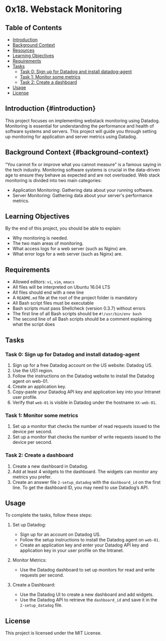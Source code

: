 # 0x18. Webstack Monitoring

## Table of Contents

- [Introduction](#introduction)
- [Background Context](#background-context)
- [Resources](#resources)
- [Learning Objectives](#learning-objectives)
- [Requirements](#requirements)
- [Tasks](#tasks)
  - [Task 0: Sign up for Datadog and install datadog-agent](#task-0-sign-up-for-datadog-and-install-datadog-agent)
  - [Task 1: Monitor some metrics](#task-1-monitor-some-metrics)
  - [Task 2: Create a dashboard](#task-2-create-a-dashboard)
- [Usage](#usage)
- [License](#license)

## Introduction {#introduction}

This project focuses on implementing webstack monitoring using Datadog. Monitoring is essential for understanding the performance and health of software systems and servers. This project will guide you through setting up monitoring for application and server metrics using Datadog.

## Background Context {#background-context}

“You cannot fix or improve what you cannot measure” is a famous saying in the tech industry. Monitoring software systems is crucial in the data-driven age to ensure they behave as expected and are not overloaded. Web stack monitoring is divided into two main categories:

- Application Monitoring: Gathering data about your running software.
- Server Monitoring: Gathering data about your server's performance metrics.

## Learning Objectives

By the end of this project, you should be able to explain:

- Why monitoring is needed.
- The two main areas of monitoring.
- What access logs for a web server (such as Nginx) are.
- What error logs for a web server (such as Nginx) are.

## Requirements

- Allowed editors: `vi`, `vim`, `emacs`
- All files will be interpreted on Ubuntu 16.04 LTS
- All files should end with a new line
- A `README.md` file at the root of the project folder is mandatory
- All Bash script files must be executable
- Bash scripts must pass Shellcheck (version 0.3.7) without errors
- The first line of all Bash scripts should be `#!/usr/bin/env bash`
- The second line of all Bash scripts should be a comment explaining what the script does

## Tasks

### Task 0: Sign up for Datadog and install datadog-agent

1. Sign up for a free Datadog account on the US website: Datadog US.
2. Use the US1 region.
3. Follow the instructions on the Datadog website to install the Datadog agent on web-01.
4. Create an application key.
5. Copy-paste your Datadog API key and application key into your Intranet user profile.
6. Verify that `web-01` is visible in Datadog under the hostname `XX-web-01`.

### Task 1: Monitor some metrics

1. Set up a monitor that checks the number of read requests issued to the device per second.
2. Set up a monitor that checks the number of write requests issued to the device per second.

### Task 2: Create a dashboard

1. Create a new dashboard in Datadog.
2. Add at least 4 widgets to the dashboard. The widgets can monitor any metrics you prefer.
3. Create an answer file `2-setup_datadog` with the `dashboard_id` on the first line. To get the dashboard ID, you may need to use Datadog’s API.

## Usage

To complete the tasks, follow these steps:

1. Set up Datadog:
    - Sign up for an account on Datadog US.
    - Follow the setup instructions to install the Datadog agent on `web-01`.
    - Create an application key and enter your Datadog API key and application key in your user profile on the Intranet.

2. Monitor Metrics:
    - Use the Datadog dashboard to set up monitors for read and write requests per second.

3. Create a Dashboard:
    - Use the Datadog UI to create a new dashboard and add widgets.
    - Use the Datadog API to retrieve the `dashboard_id` and save it in the `2-setup_datadog` file.

## License

This project is licensed under the MIT License.

